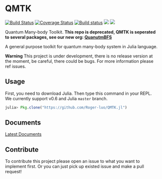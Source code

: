 # QMTK

[![Build Status](https://travis-ci.org/Roger-luo/QMTK.jl.svg?branch=master)](https://travis-ci.org/Roger-luo/QMTK.jl)
[![Coverage Status](https://coveralls.io/repos/github/Roger-luo/QMTK.jl/badge.svg?branch=master)](https://coveralls.io/github/Roger-luo/QMTK.jl?branch=master)
[![Build status](https://ci.appveyor.com/api/projects/status/ktj2xqpo668pn621?svg=true)](https://ci.appveyor.com/project/Roger-luo/qmtk-jl)
[![](https://img.shields.io/badge/docs-stable-blue.svg)](https://Roger-luo.github.io/QMTK.jl/stable)
[![](https://img.shields.io/badge/docs-latest-blue.svg)](https://Roger-luo.github.io/QMTK.jl/latest)

Quantum Many-body Toolkit. **This repo is deprecated, QMTK is seperated to several packages, see our new org: [QuanutmBFS](https://github.com/QuantumBFS)**

A general purpose toolkit for quantum many-body system in Julia language.

**Warning** This project is under development, there is no release version at the moment, be careful, there could be bugs. For more information please ref issues.

## Usage

First, you need to download Julia. Then type this command in your REPL. We currently support v0.6 and Julia `master` branch.

```julia
julia> Pkg.clone("https://github.com/Roger-luo/QMTK.jl")
```

## Documents

[Latest Documents](https://rogerluo.me/QMTK.jl)

## Contribute

To contribute this project please open an issue to what you want to implement first. Or you can just pick up existed issue and make a pull request!
